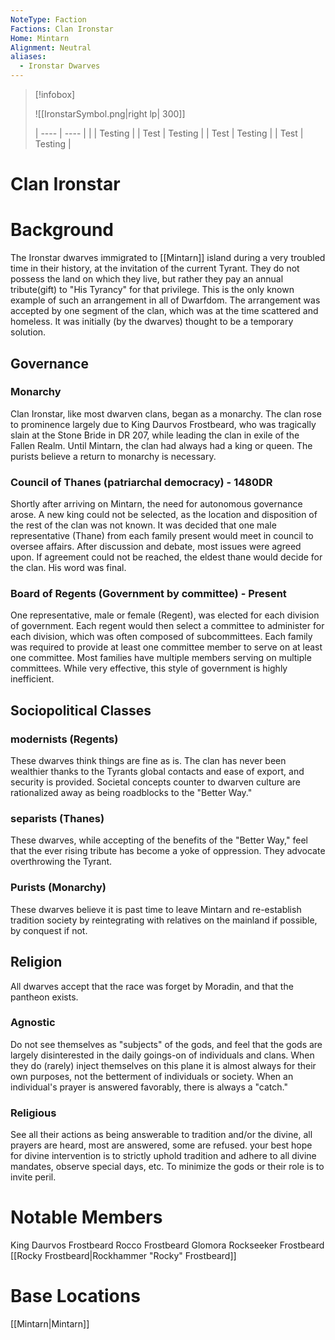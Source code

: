 ```yaml
---
NoteType: Faction
Factions: Clan Ironstar
Home: Mintarn
Alignment: Neutral
aliases:
  - Ironstar Dwarves
---
```


> [!infobox]
> 
> ![[IronstarSymbol.png|right lp| 300]]
> 
> | ---- | ---- |
> |  | Testing |
> | Test | Testing |
> | Test | Testing |
> | Test | Testing |
# Clan Ironstar 
# Background
The Ironstar dwarves immigrated to [[Mintarn]] island during a very troubled time in their history, at the invitation of the current Tyrant.  They do not possess the land on which they live, but rather they pay an annual tribute(gift) to "His Tyrancy" for that privilege.  This is the only known example of such an arrangement in all of Dwarfdom.  The arrangement was accepted by one segment of the clan, which was at the time scattered and homeless.  It was initially (by the dwarves) thought to be a temporary solution.  

## Governance
### Monarchy
Clan Ironstar, like most dwarven clans, began as a monarchy.  The clan rose to prominence largely due to King Daurvos Frostbeard, who was tragically slain at the Stone Bride in DR 207, while leading the clan in exile of the Fallen Realm.  Until Mintarn, the clan had always had a king or queen.  The purists believe a return to monarchy is necessary.  

### Council of Thanes (patriarchal democracy) - 1480DR
Shortly after arriving on Mintarn, the need for autonomous governance arose.  A new king could not be selected, as the location and disposition of the rest of the clan was not known.  It was decided that one male representative (Thane) from each family present would meet in council to oversee affairs.  After discussion and debate, most issues were agreed upon.  If agreement could not be reached, the eldest thane would decide for the clan.  His word was final. 

### Board of Regents (Government by committee) - Present
One representative, male or female (Regent), was elected for each division of government.  Each regent would then select a committee to administer for each division, which was often composed of subcommittees.  Each family was required to provide at least one committee member to serve on at least one committee.  Most families have multiple members serving on multiple committees.  While very effective, this style of government is highly inefficient. 

## Sociopolitical Classes
### modernists (Regents)
These dwarves think things are fine as is.  The clan has never been wealthier thanks to the Tyrants global contacts and ease of export, and security is provided.  Societal concepts counter to dwarven culture are rationalized away as being roadblocks to the "Better Way."

### separists (Thanes)
These dwarves, while accepting of the benefits of the "Better Way," feel that the ever rising tribute has become a yoke of oppression.  They advocate overthrowing the Tyrant. 

### Purists (Monarchy)
These dwarves believe it is past time to leave Mintarn and re-establish tradition society by reintegrating with relatives on the mainland if possible, by conquest if not. 

## Religion
All dwarves accept that the race was forget by Moradin, and that the pantheon exists. 

### Agnostic
Do not see themselves as "subjects" of the gods, and feel that the gods are largely disinterested in the daily goings-on of individuals and clans.  When they do (rarely) inject themselves on this plane it is almost always for their own purposes, not the betterment of individuals or society.  When an individual's prayer is answered favorably, there is always a "catch."

### Religious
See all their actions as being answerable to tradition and/or the divine, all prayers are heard, most are answered, some are refused.  your best hope for divine intervention is to strictly uphold tradition and adhere to all divine mandates, observe special days, etc.  To minimize the gods or their role is to invite peril. 

# Notable Members
King Daurvos Frostbeard
Rocco Frostbeard
Glomora Rockseeker Frostbeard
[[Rocky Frostbeard|Rockhammer "Rocky" Frostbeard]]

# Base Locations
[[Mintarn|Mintarn]]
 
